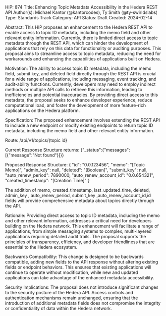 HIP: 874
Title: Enhancing Topic Metadata Accessibility in the Hedera REST API
Author(s): Michael Kantor (@kantorcodes), Ty Smith (@ty-swirldslabs)
Type: Standards Track
Category: API
Status: Draft
Created: 2024-02-14

Abstract:
This HIP proposes an enhancement to the Hedera REST API to enable access to topic ID metadata, including the memo field and other relevant entity information. Currently, there is limited direct access to topic metadata through the REST API, which can hinder the development of applications that rely on this data for functionality or auditing purposes. This proposal aims to streamline access to topic metadata, reducing the need for workarounds and enhancing the capabilities of applications built on Hedera.

Motivation:
The ability to access topic ID metadata, including the memo field, submit key, and deleted field directly through the REST API is crucial for a wide range of applications, including messaging, event tracking, and audit-ability functions. Currently, developers may need to employ indirect methods or multiple API calls to retrieve this information, leading to inefficiencies and potential inaccuracies. By providing direct access to this metadata, the proposal seeks to enhance developer experience, reduce computational load, and foster the development of more feature-rich applications on the Hedera platform.

Specification:
The proposed enhancement involves extending the REST API to include a new endpoint or modify existing endpoints to return topic ID metadata, including the memo field and other relevant entity information.

Route:
/api/v1/topics/{topic id}

Current Response Structure returns:
{"_status":{"messages":[{"message":"Not found"}]}}


Proposed Response Structure:
{
  "id": "0.0.123456",
  "memo": "[Topic Memo]",
  "admin_key": null,
  "deleted": "[Boolean]",
  "submit_key": null,
  "auto_renew_period": 7890000,
  "auto_renew_account_id": "0.0.654321",
  "created_timestamp": "[Creation Time]"
}


The addition of memo, created_timestamp, last_updated_time,  deleted, admin_key , auto_renew_period, submit_key ,auto_renew_account_id,id fields will provide comprehensive metadata about topics directly through the API.

Rationale:
Providing direct access to topic ID metadata, including the memo and other relevant information, addresses a critical need for developers building on the Hedera network. This enhancement will facilitate a range of applications, from simple messaging systems to complex, multi-layered applications requiring detailed audit trails. The proposal supports the principles of transparency, efficiency, and developer friendliness that are essential to the Hedera ecosystem.

Backwards Compatibility:
This change is designed to be backwards compatible, adding new fields to the API response without altering existing fields or endpoint behaviors. This ensures that existing applications will continue to operate without modification, while new and updated applications can take advantage of the enhanced metadata accessibility.

Security Implications:
The proposal does not introduce significant changes to the security posture of the Hedera API. Access controls and authentication mechanisms remain unchanged, ensuring that the introduction of additional metadata fields does not compromise the integrity or confidentiality of data within the Hedera network.